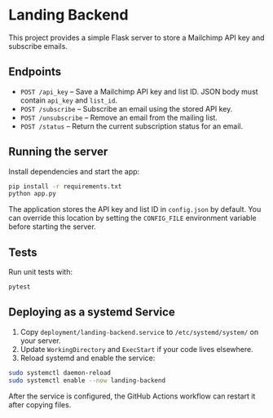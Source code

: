 # Landing Backend

This project provides a simple Flask server to store a Mailchimp API key and subscribe emails.

## Endpoints

- `POST /api_key` – Save a Mailchimp API key and list ID. JSON body must contain `api_key` and `list_id`.
- `POST /subscribe` – Subscribe an email using the stored API key.
- `POST /unsubscribe` – Remove an email from the mailing list.
- `POST /status` – Return the current subscription status for an email.

## Running the server

Install dependencies and start the app:

```bash
pip install -r requirements.txt
python app.py
```
The application stores the API key and list ID in `config.json` by default. You
can override this location by setting the `CONFIG_FILE` environment variable
before starting the server.

## Tests

Run unit tests with:

```bash
pytest
```

## Deploying as a systemd Service

1. Copy `deployment/landing-backend.service` to `/etc/systemd/system/` on your server.
2. Update `WorkingDirectory` and `ExecStart` if your code lives elsewhere.
3. Reload systemd and enable the service:

```bash
sudo systemctl daemon-reload
sudo systemctl enable --now landing-backend
```

After the service is configured, the GitHub Actions workflow can restart it after copying files.

